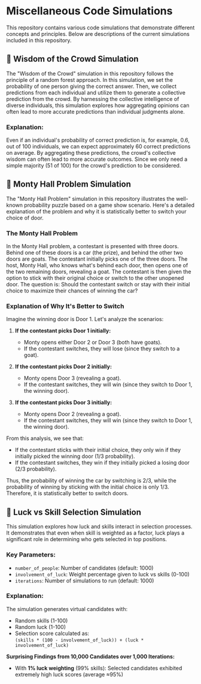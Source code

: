 # Miscellaneous Code Simulations

This repository contains various code simulations that demonstrate different concepts and principles. Below are descriptions of the current simulations included in this repository.

## 🌟 Wisdom of the Crowd Simulation

The "Wisdom of the Crowd" simulation in this repository follows the principle of a random forest approach. In this simulation, we set the probability of one person giving the correct answer. Then, we collect predictions from each individual and utilize them to generate a collective prediction from the crowd. By harnessing the collective intelligence of diverse individuals, this simulation explores how aggregating opinions can often lead to more accurate predictions than individual judgments alone.

### Explanation:

Even if an individual's probability of correct prediction is, for example, 0.6, out of 100 individuals, we can expect approximately 60 correct predictions on average. By aggregating these predictions, the crowd's collective wisdom can often lead to more accurate outcomes. Since we only need a simple majority (51 of 100) for the crowd's prediction to be considered.

## 🌟 Monty Hall Problem Simulation

The "Monty Hall Problem" simulation in this repository illustrates the well-known probability puzzle based on a game show scenario. Here's a detailed explanation of the problem and why it is statistically better to switch your choice of door.

### The Monty Hall Problem

In the Monty Hall problem, a contestant is presented with three doors. Behind one of these doors is a car (the prize), and behind the other two doors are goats. The contestant initially picks one of the three doors. The host, Monty Hall, who knows what's behind each door, then opens one of the two remaining doors, revealing a goat. The contestant is then given the option to stick with their original choice or switch to the other unopened door. The question is: Should the contestant switch or stay with their initial choice to maximize their chances of winning the car?

### Explanation of Why It's Better to Switch

Imagine the winning door is Door 1. Let's analyze the scenarios:

1. **If the contestant picks Door 1 initially:**
    - Monty opens either Door 2 or Door 3 (both have goats).
    - If the contestant switches, they will lose (since they switch to a goat).

2. **If the contestant picks Door 2 initially:**
    - Monty opens Door 3 (revealing a goat).
    - If the contestant switches, they will win (since they switch to Door 1, the winning door).

3. **If the contestant picks Door 3 initially:**
    - Monty opens Door 2 (revealing a goat).
    - If the contestant switches, they will win (since they switch to Door 1, the winning door).

From this analysis, we see that:
- If the contestant sticks with their initial choice, they only win if they initially picked the winning door (1/3 probability).
- If the contestant switches, they win if they initially picked a losing door (2/3 probability).

Thus, the probability of winning the car by switching is 2/3, while the probability of winning by sticking with the initial choice is only 1/3. Therefore, it is statistically better to switch doors.

## 🌟 Luck vs Skill Selection Simulation

This simulation explores how luck and skills interact in selection processes. It demonstrates that even when skill is weighted as a factor, luck plays a significant role in determining who gets selected in top positions.

### Key Parameters:
- `number_of_people`: Number of candidates (default: 1000)
- `involvement_of_luck`: Weight percentage given to luck vs skills (0-100)
- `iterations`: Number of simulations to run (default: 1000)

### Explanation:
The simulation generates virtual candidates with:
- Random skills (1-100)
- Random luck (1-100)
- Selection score calculated as:  
  `(skills * (100 - involvement_of_luck)) + (luck * involvement_of_luck)`

**Surprising Findings from 10,000 Candidates over 1,000 Iterations:**
- With **1% luck weighting** (99% skills):
Selected candidates exhibited extremely high luck scores (average ≈95%)
